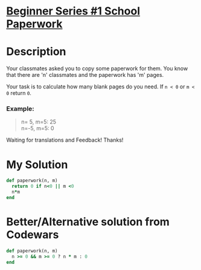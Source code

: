 # [Beginner Series #1 School Paperwork](https://www.codewars.com/kata/55f9b48403f6b87a7c0000bd)

# Description
Your classmates asked you to copy some paperwork for them. You know that there are 'n' classmates and the paperwork has
'm' pages.

Your task is to calculate how many blank pages do you need. If <code>n < 0</code> or <code>m < 0</code> return 
<code>0</code>.

### Example:
>n= 5, m=5: 25\
n=-5, m=5:  0

Waiting for translations and Feedback! Thanks!

# My Solution
```ruby
def paperwork(n, m)
  return 0 if n<0 || m <0
  n*m
end
```
# Better/Alternative solution from Codewars
```ruby
def paperwork(n, m)
  n >= 0 && m >= 0 ? n * m : 0
end
```
